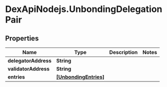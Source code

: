 # DexApiNodejs.UnbondingDelegationPair

## Properties
Name | Type | Description | Notes
------------ | ------------- | ------------- | -------------
**delegatorAddress** | **String** |  | 
**validatorAddress** | **String** |  | 
**entries** | [**[UnbondingEntries]**](UnbondingEntries.md) |  | 
